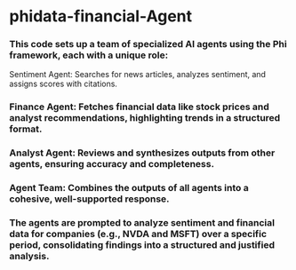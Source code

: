 # phidata-financial-Agent

### This code sets up a team of specialized AI agents using the Phi framework, each with a unique role:

Sentiment Agent: Searches for news articles, analyzes sentiment, and assigns scores with citations.
### Finance Agent: Fetches financial data like stock prices and analyst recommendations, highlighting trends in a structured format.
### Analyst Agent: Reviews and synthesizes outputs from other agents, ensuring accuracy and completeness.
### Agent Team: Combines the outputs of all agents into a cohesive, well-supported response.
### The agents are prompted to analyze sentiment and financial data for companies (e.g., NVDA and MSFT) over a specific period, consolidating findings into a structured and justified analysis.
